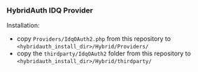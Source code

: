 ### HybridAuth IDQ Provider

Installation:
- copy `Providers/IdqOAuth2.php` from this repository to `<hybridauth_install_dir>/Hybrid/Providers/`
- copy the `thirdparty/IdqOAuth2` folder from this repository to `<hybridauth_install_dir>/Hybrid/thirdparty/`
